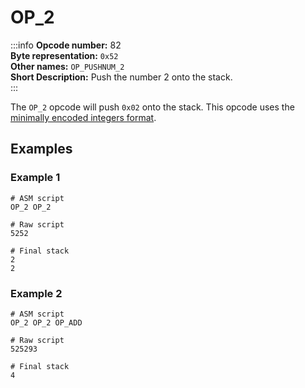 # OP_2
:::info
**Opcode number:** 82  
**Byte representation:** `0x52`  
**Other names:** `OP_PUSHNUM_2`  
**Short Description:** Push the number 2 onto the stack.  
:::

The `OP_2` opcode will push `0x02` onto the stack. This opcode uses the [minimally encoded integers format](../script/numbers.md#minimally-encoded-integers).

## Examples
### Example 1
```shell
# ASM script
OP_2 OP_2

# Raw script
5252

# Final stack
2
2
```

### Example 2
```shell
# ASM script
OP_2 OP_2 OP_ADD

# Raw script
525293

# Final stack
4
```
